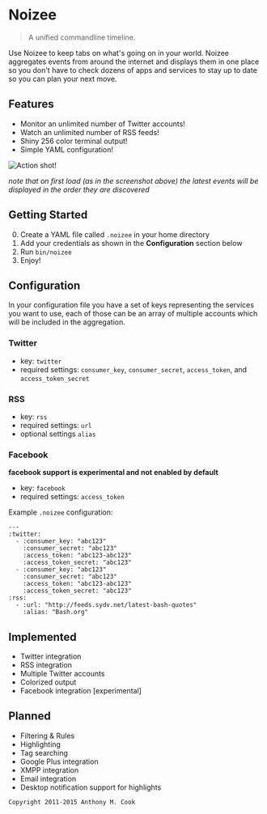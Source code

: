Noizee
======

> A unified commandline timeline.

Use Noizee to keep tabs on what's going on in your world. Noizee aggregates events from around the internet and displays them in one place so you don't have to check dozens of apps and services to stay up to date so you can plan your next move. 

Features
--------

- Monitor an unlimited number of Twitter accounts!
- Watch an unlimited number of RSS feeds!
- Shiny 256 color terminal output!
- Simple YAML configuration!

![Action shot!](http://i.imgur.com/xhvRyY7.png)

*note that on first load (as in the screenshot above) the latest events will be displayed in the order they are discovered*

Getting Started
---------------

0. Create a YAML file called `.noizee` in your home directory
1. Add your credentials as shown in the **Configuration** section below
2. Run `bin/noizee`
3. Enjoy!

Configuration
-------------

In your configuration file you have a set of keys representing the services you want to use, each of those can be an array of multiple accounts which will be included in the aggregation. 

### Twitter

- key: `twitter`
- required settings: `consumer_key`, `consumer_secret`, `access_token`, and `access_token_secret`

### RSS

- key: `rss`
- required settings: `url`
- optional settings `alias`

### Facebook

**facebook support is experimental and not enabled by default**

- key: `facebook`
- required settings: `access_token`

Example `.noizee` configuration:

~~~
---
:twitter:
  - :consumer_key: "abc123"
    :consumer_secret: "abc123"
    :access_token: "abc123-abc123"
    :access_token_secret: "abc123"
  - :consumer_key: "abc123"
    :consumer_secret: "abc123"
    :access_token: "abc123-abc123"
    :access_token_secret: "abc123"
:rss:
  - :url: "http://feeds.sydv.net/latest-bash-quotes"
    :alias: "Bash.org"
~~~

Implemented
-----------

- Twitter integration
- RSS integration
- Multiple Twitter accounts
- Colorized output
- Facebook integration [experimental]

Planned
-------

- Filtering & Rules
- Highlighting
- Tag searching
- Google Plus integration
- XMPP integration
- Email integration
- Desktop notification support for highlights

`Copyright 2011-2015 Anthony M. Cook`
